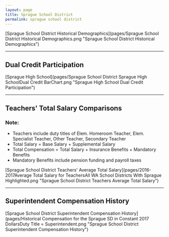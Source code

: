 ```yaml
---
layout: page
title: Sprague School District
permalink: sprague school district
---
```



[Sprague School District Historical Demographics](pages/Sprague School District Historical Demographics.png "Sprague School District Historical Demographics")

___

## Dual Credit Participation

[Sprague High School](pages/Sprague School District Sprague High SchoolDual Credit BarChart.png "Sprague High School Dual Credit Participation")


___

## Teachers' Total Salary Comparisons
### Note:
- Teachers include duty titles of Elem. Homeroom Teacher, Elem. Specialist Teacher, Other Teacher, Secondary Teacher
- Total Salary = Base Salary + Supplemental Salary
- Total Compensation = Total Salary + Insurance Benefits + Mandatory Benefits
- Mandatory Benefits include pension funding and payroll taxes

[Sprague School District Teachers' Average Total Salary](pages/2016-2017Average Total Salary for TeachersAll WA School Districts With Sprague Highlighted.png "Sprague School District Teachers Average Total Salary")


___

## Superintendent Compensation History

[Sprague School District Superintendent Compensation History](pages/Historical Compensation for the Sprague SD in Constant 2017 DollarsDuty Title = Superintendent.png "Sprague School District Superintendent Compensation History")

